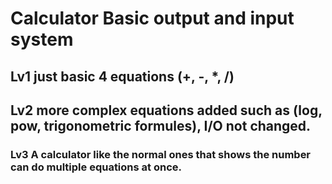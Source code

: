 <h1>Calculator Basic output and input system</h1>

<h2>Lv1 just basic  4 equations (+, -, *, /)</h2>

<h2>Lv2 more complex equations added such as (log, pow, trigonometric formules), I/O not changed.</h2>

<h3>Lv3 A calculator like the normal ones that shows the number can do multiple equations at once.</h3>